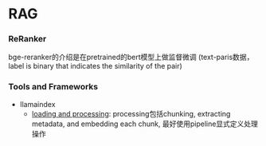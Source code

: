 # RAG

<!-- <img src="resources\RAG_pipeline.jpg" width="80%"> -->

### ReRanker
bge-reranker的介绍是在pretrained的bert模型上做监督微调 (text-paris数据，label is binary that indicates the similarity of the pair)


### Tools and Frameworks
- llamaindex
    * [loading and processing](https://docs.llamaindex.ai/en/stable/understanding/loading/loading/): processing包括chunking, extracting metadata, and embedding each chunk, 最好使用pipeline显式定义处理操作
